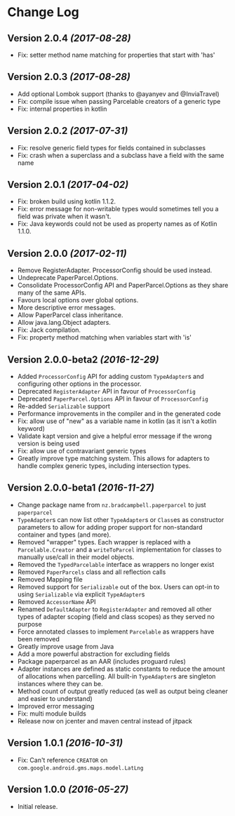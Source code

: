 Change Log
==========

Version 2.0.4 *(2017-08-28)*
----------------------------

* Fix: setter method name matching for properties that start with 'has'

Version 2.0.3 *(2017-08-28)*
----------------------------

* Add optional Lombok support (thanks to @ayanyev and @InviaTravel)
* Fix: compile issue when passing Parcelable creators of a generic type
* Fix: internal properties in kotlin

Version 2.0.2 *(2017-07-31)*
----------------------------

* Fix: resolve generic field types for fields contained in subclasses
* Fix: crash when a superclass and a subclass have a field with the same name

Version 2.0.1 *(2017-04-02)*
----------------------------

* Fix: broken build using kotlin 1.1.2.
* Fix: error message for non-writable types would sometimes tell you a field was private when it
  wasn't.
* Fix: Java keywords could not be used as property names as of Kotlin 1.1.0.

Version 2.0.0 *(2017-02-11)*
----------------------------

* Remove RegisterAdapter. ProcessorConfig should be used instead.
* Undeprecate PaperParcel.Options.
* Consolidate ProcessorConfig API and PaperParcel.Options as they share many of the same APIs.
* Favours local options over global options.
* More descriptive error messages.
* Allow PaperParcel class inheritance.
* Allow java.lang.Object adapters.
* Fix: Jack compilation.
* Fix: property method matching when variables start with 'is'

Version 2.0.0-beta2 *(2016-12-29)*
----------------------------

* Added `ProcessorConfig` API for adding custom `TypeAdapter`s and configuring other options in
  the processor.
* Deprecated `RegisterAdapter` API in favour of `ProcessorConfig`
* Deprecated `PaperParcel.Options` API in favour of `ProcessorConfig`
* Re-added `Serializable` support
* Performance improvements in the compiler and in the generated code
* Fix: allow use of "new" as a variable name in kotlin (as it isn't a kotlin keyword)
* Validate kapt version and give a helpful error message if the wrong version is being used
* Fix: allow use of contravariant generic types
* Greatly improve type matching system. This allows for adapters to handle complex generic types,
  including intersection types.

Version 2.0.0-beta1 *(2016-11-27)*
----------------------------

 * Change package name from `nz.bradcampbell.paperparcel` to just `paperparcel`
 * `TypeAdapter`s can now list other `TypeAdapter`s or `Class`es as constructor parameters to allow
   for adding proper support for non-standard container and types (and more).
 * Removed "wrapper" types. Each wrapper is replaced with a `Parcelable.Creator` and a `writeToParcel`
   implementation for classes to manually use/call in their model objects.
 * Removed the `TypedParcelable` interface as wrappers no longer exist
 * Removed `PaperParcels` class and all reflection calls
 * Removed Mapping file
 * Removed support for `Serializable` out of the box. Users can opt-in to using `Serializable` via
   explicit `TypeAdapter`s
 * Removed `AccessorName` API
 * Renamed `DefaultAdapter` to `RegisterAdapter` and removed all other types of adapter scoping
   (field and class scopes) as they served no purpose
 * Force annotated classes to implement `Parcelable` as wrappers have been removed
 * Greatly improve usage from Java
 * Add a more powerful abstraction for excluding fields
 * Package paperparcel as an AAR (includes proguard rules)
 * Adapter instances are defined as static constants to reduce the amount of allocations when
   parcelling. All built-in `TypeAdapter`s are singleton instances where they can be.
 * Method count of output greatly reduced (as well as output being cleaner and easier to understand)
 * Improved error messaging
 * Fix: multi module builds
 * Release now on jcenter and maven central instead of jitpack

Version 1.0.1 *(2016-10-31)*
----------------------------

* Fix: Can't reference `CREATOR` on `com.google.android.gms.maps.model.LatLng`

Version 1.0.0 *(2016-05-27)*
----------------------------

* Initial release.
